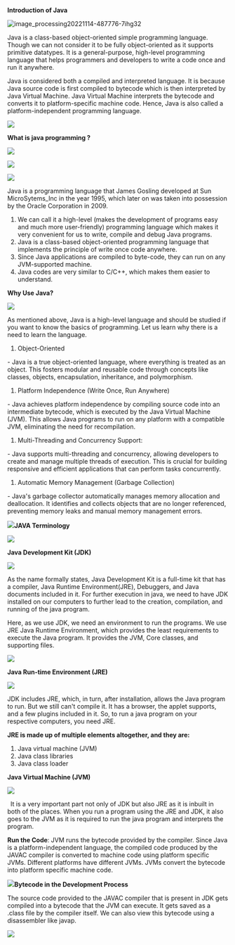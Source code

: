 ﻿**Introduction of Java**

![image_processing20221114-487776-7ihg32](https://github.com/rhushikesh2000/java/assets/124034778/01e5737c-d90b-4464-a6ce-569f1c48cfb4)

Java is a class-based object-oriented simple programming language. Though we can not consider it to be fully object-oriented as it supports primitive datatypes. It is a general-purpose, high-level programming language that helps programmers and developers to write a code once and run it anywhere.

Java is considered both a compiled and interpreted language. It is because Java source code is first compiled to bytecode which is then interpreted by Java Virtual Machine. Java Virtual Machine interprets the bytecode and converts it to platform-specific machine code. Hence, Java is also called a platform-independent programming language.



![](Aspose.Words.a9c602e1-45e6-411d-a109-9c2950836050.002.jpeg)



**What  is java programming ?**

![](Aspose.Words.a9c602e1-45e6-411d-a109-9c2950836050.003.png)

![](Aspose.Words.a9c602e1-45e6-411d-a109-9c2950836050.004.png)











![](Aspose.Words.a9c602e1-45e6-411d-a109-9c2950836050.005.png)

Java is a programming language that James Gosling developed at Sun MicroSytems\_Inc in the year 1995, which later on was taken into possession by the Oracle Corporation in 2009.

1. We can call it a high-level (makes the development of programs easy and much more user-friendly) programming language which makes it very convenient for us to write, compile and debug Java programs.
1. Java is a class-based object-oriented programming language that implements the principle of write once code anywhere.
1. Since Java applications are compiled to byte-code, they can run on any JVM-supported machine.
1. Java codes are very similar to C/C++, which makes them easier to understand.






**Why Use Java?**

![](Aspose.Words.a9c602e1-45e6-411d-a109-9c2950836050.006.png)

As mentioned above, Java is a high-level language and should be studied if you want to know the basics of programming. Let us learn why there is a need to learn the language.

1) Object-Oriented

\- Java is a true object-oriented language, where everything is treated as an object. This fosters modular and reusable code through concepts like classes, objects, encapsulation, inheritance, and polymorphism.

1) Platform Independence (Write Once, Run Anywhere)

\- Java achieves platform independence by compiling source code into an intermediate bytecode, which is executed by the Java Virtual Machine (JVM). This allows Java programs to run on any platform with a compatible JVM, eliminating the need for recompilation.

1) Multi-Threading and Concurrency Support:

\- Java supports multi-threading and concurrency, allowing developers to create and manage multiple threads of execution. This is crucial for building responsive and efficient applications that can perform tasks concurrently.

1) Automatic Memory Management (Garbage Collection) 

\- Java's garbage collector automatically manages memory allocation and deallocation. It identifies and collects objects that are no longer referenced, preventing memory leaks and manual memory management errors.






![](Aspose.Words.a9c602e1-45e6-411d-a109-9c2950836050.007.png)**JAVA Terminology**


![](Aspose.Words.a9c602e1-45e6-411d-a109-9c2950836050.008.png)



**Java Development Kit (JDK)**

![](Aspose.Words.a9c602e1-45e6-411d-a109-9c2950836050.009.png)

As the name formally states, Java Development Kit is a full-time kit that has a compiler, Java Runtime Environment(JRE), Debuggers, and Java documents included in it. For further execution in java, we need to have JDK installed on our computers to further lead to the creation, compilation, and running of the java program.

Here, as we use JDK, we need an environment to run the programs. We use JRE Java Runtime Environment, which provides the least requirements to execute the Java program. It provides the JVM, Core classes, and supporting files.






![](Aspose.Words.a9c602e1-45e6-411d-a109-9c2950836050.010.png)

**Java Run-time Environment (JRE)**

![](Aspose.Words.a9c602e1-45e6-411d-a109-9c2950836050.011.png)

JDK includes JRE, which, in turn, after installation, allows the Java program to run. But we still can't compile it. It has a browser, the applet supports, and a few plugins included in it. So, to run a java program on your respective computers, you need JRE.

**JRE is made up of multiple elements altogether, and they are:**

1. Java virtual machine (JVM)
1. Java class libraries
1. Java class loader

**Java Virtual Machine (JVM)**

![](Aspose.Words.a9c602e1-45e6-411d-a109-9c2950836050.012.png)

` `It is a very important part not only of JDK but also JRE as it is inbuilt in both of the places. When you run a program using the JRE and JDK, it also goes to the JVM as it is required to run the java program and interprets the program. 

**Run the Code**: JVM runs the bytecode provided by the compiler. Since Java is a platform-independent language, the compiled code produced by the JAVAC compiler is converted to machine code using platform specific JVMs. Different platforms have different JVMs. JVMs convert the bytecode into platform specific machine code.


![](Aspose.Words.a9c602e1-45e6-411d-a109-9c2950836050.013.png)**Bytecode in the Development Process**

The source code provided to the JAVAC compiler that is present in JDK gets compiled into a bytecode that the JVM can execute. It gets saved as a .class file by the compiler itself. We can also view this bytecode using a disassembler like javap.

![](Aspose.Words.a9c602e1-45e6-411d-a109-9c2950836050.014.jpeg)



















